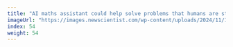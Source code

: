 ```yaml
---
title: "AI maths assistant could help solve problems that humans are stuck on"
imageUrl: "https://images.newscientist.com/wp-content/uploads/2024/11/18114500/SEI_229691729.jpg?width=788"
index: 54
weight: 54
---
```

